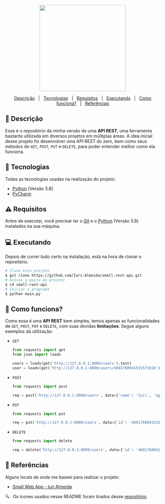 <div align='center'>
  
  <img width="280" src="https://user-images.githubusercontent.com/60857927/143723173-6831fb5d-b8b3-4aaf-ad73-791eb4a8a911.png" />
  
</div>

<div align = "center">

<p>

  <a href="#descricao">Descrição</a> &#xa0; | &#xa0;
  <a href="#tecnologias">Tecnologias</a> &#xa0; | &#xa0;
  <a href="#requisitos">Requisitos</a> &#xa0; | &#xa0;
  <a href="#executando">Executando</a> &#xa0; | &#xa0;
  <a href="#como_funciona">Como funciona?</a> &#xa0; | &#xa0;
  <a href="#referencias">Referências</a>

</p>

</div>

<div id = "descricao">

## :pushpin: Descrição ##

<p>

  Esse é o repositório da minha versão de uma **API REST**, uma ferramenta bastante utilizada em diversos projetos em múltiplas áreas. A idea inicial desse projeto foi desenvolver uma API REST do zero, bem como seus métodos de `GET`, `POST`, `PUT` e `DELETE`, para poder entender melhor como ela funciona.

</p>

</div>

<div id = "tecnologias">

## :rocket: Tecnologias ##

Todas as tecnologias usadas na realização do projeto:

* [Python][python] [Versão 3.8]
* [PyCharm][pycharm]

</div>

<div id = "requisitos">

## :warning: Requisitos ##

<p>

  Antes de executar, você precisar ter o [Git][git] e o [Python][python] (Versão 3.8) instalados na sua máquina.

</p>

</div>

<div id = "executando">

## :computer: Executando ##

<p>

  Depois de correr tudo certo na instalação, está na hora de clonar o repositório.

</p>

```bash
# Clone este projeto
$ git clone https://github.com/Iuri-Almeida/small-rest-api.git
# Acesse a pasta do projeto
$ cd small-rest-api
# Iniciar o programa
$ python main.py
```

</div>

<div id = "como_funciona">

## :eyes: Como funciona? ##

<p>

  Como essa é uma **API REST** bem simples, temos apenas as funcionalidades de `GET`, `POST`, `PUT` e `DELETE`, com suas devidas **limitações**. Segue alguns exemplos da utilização:

</p>

* `GET` <br />

  ```python
  from requests import get
  from json import loads
  
  users = loads(get('http://127.0.0.1:8000/users').text)
  user = loads(get('http://127.0.0.1:8000/users/4601760041515573618').text)
  ```

* `POST` <br />

  ```python
  from requests import post
  
  req = post('http://127.0.0.1:8000/users', data={'name': 'Iuri', 'age': 22, 'city': 'Niterói'})
  ```

* `PUT` <br />

  ```python
  from requests import put
  
  req = put('http://127.0.0.1:8000/users', data={'id': '4601760041515573618', 'name': 'José'})
  ```

* `DELETE` <br />

  ```python
  from requests import delete
  
  req = delete('http://127.0.0.1:8000/users', data={'id': '4601760041515573618'})
  ```

</div>

<div id = "referencias">

## :key: Referências ##

Alguns locais de onde me baseei para realizar o projeto:

* [Small Web App - Iuri Almeida][small_web_app]

:mag: &#xa0; Os ícones usados nesse README foram tirados desse [repositório][icones].

</div>

<!-- Links -->
[small_web_app]: https://github.com/Iuri-Almeida/small-web-app
[python]: https://www.python.org/
[pycharm]: https://www.jetbrains.com/pycharm/
[git]: https://git-scm.com
[icones]: https://gist.github.com/rxaviers/7360908